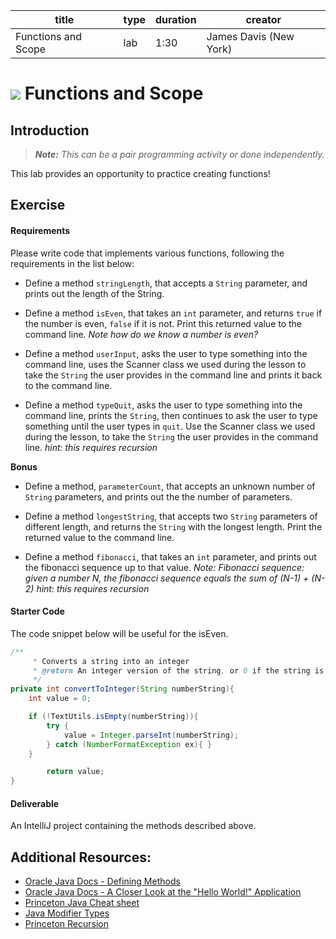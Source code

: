 title | type | duration | creator
----- | ---- | -------- | -------
Functions and Scope | lab | 1:30 | James Davis (New York)


# ![](https://ga-dash.s3.amazonaws.com/production/assets/logo-9f88ae6c9c3871690e33280fcf557f33.png) Functions and Scope

## Introduction

> ***Note:*** _This can be a pair programming activity or done independently._

This lab provides an opportunity to practice creating functions!

## Exercise

#### Requirements

Please write code that implements various functions, following the requirements in the list below:


- Define a method `stringLength`, that accepts a `String` parameter, and prints out the length of the String.

- Define a method `isEven`, that takes an `int` parameter, and returns `true` if the number is even, `false` if it is not. Print this returned value to the command line. *Note how do we know a number is even?*

- Define a method `userInput`, asks the user to type something into the command line, uses the Scanner class we used during the lesson to take the `String` the user provides in the command line and prints it back to the command line.

- Define a method `typeQuit`, asks the user to type something into the command line, prints the `String`, then continues to ask the user to type something until the user types in `quit`. Use the Scanner class we used during the lesson, to take the `String` the user provides in the command line.
*hint: this requires recursion*

**Bonus**

- Define a method, `parameterCount`, that accepts an unknown number of `String` parameters, and prints out the the number of parameters.

- Define a method `longestString`, that accepts two `String` parameters of different length, and returns the `String` with the longest length. Print the returned value to the command line.

- Define a method `fibonacci`, that takes an `int` parameter, and prints out the fibonacci sequence up to that value.
*Note: Fibonacci sequence: given a number N, the fibonacci sequence equals the sum of (N-1) + (N-2)*
*hint: this requires recursion*

#### Starter Code

The code snippet below will be useful for the isEven.

```java
/**
     * Converts a string into an integer
     * @return An integer version of the string, or 0 if the string is not a number.
     */
private int convertToInteger(String numberString){
    int value = 0;

    if (!TextUtils.isEmpty(numberString)){
        try {
            value = Integer.parseInt(numberString);
        } catch (NumberFormatException ex){ }
    }

        return value;
}
```

#### Deliverable

An IntelliJ project containing the methods described above.

## Additional Resources:
- [Oracle Java Docs - Defining Methods](https://docs.oracle.com/javase/tutorial/java/javaOO/methods.html)
- [Oracle Java Docs - A Closer Look at the "Hello World!" Application](https://docs.oracle.com/javase/tutorial/getStarted/application/)
- [Princeton Java Cheat sheet](http://introcs.cs.princeton.edu/java/11cheatsheet/)
- [Java Modifier Types](http://www.tutorialspoint.com/java/java_modifier_types.htm)
- [Princeton Recursion](http://introcs.cs.princeton.edu/java/23recursion/)

